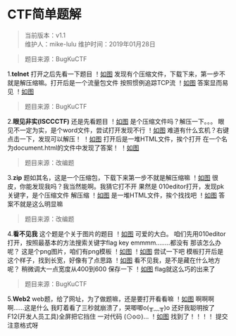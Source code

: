 # CTF简单题解

>当前版本：v1.1  
>维护人：mike-lulu
>维护时间：2019年01月28日  

>题目来源：BugKuCTF

1.**telnet**
打开之后先看一下题目
！[如图](/wiki/image/ctfimg/tupian/11.jpg)
发现有个压缩文件，下载下来，第一步不就是解压缩嘛。打开后是一个流量包文件
按照惯例追踪TCP流
！[如图](/wiki/image/ctfimg/tupian/12.jpg)
答案显而易见
！[如图](/wiki/image/ctfimg/tupian/13.jpg)


>题目来源：BugKuCTF

2.**眼见非实(ISCCCTF)**
还是先看题目
！[如图](/wiki/image/ctfimg/tupian/14.jpg)
是个压缩文件吗？解压一下。。。
眼见不一定为实，是个word文件，尝试打开发现不行
！[如图](/wiki/image/ctfimg/tupian/15.jpg)
难道有什么玄机？右键点击一下，发现可以解压！
！[如图](/wiki/image/ctfimg/tupian/16.jpg)
打开后是一堆HTML文件，挨个打开
在一个名为document.html的文件中发现了答案！
！[如图](/wiki/image/ctfimg/tupian/17.jpg)



>题目来源：改编题

3.**zip**
题如其名，这是一个压缩包，下载下来第一步不就是解压缩嘛
！[如图](/wiki/image/ctfimg/tupian/18.jpg)
很皮，你能发现我吗？我当然能啊。我猜它打不开
果然是
010editor打开，发现pk关键字，是个压缩文件
解压缩
！[如图](/wiki/image/ctfimg/tupian/19.jpg)
是一堆HTML文件，挨个找找吧
！[如图](/wiki/image/ctfimg/tupian/20.jpg)
答案不就是这么明显嘛



>题目来源：改编题

4.**看不见我**
这个题是个关于图片的题目
！[如图](/wiki/image/ctfimg/tupian/kanbujianwo.png)
可爱的大白。
咱们先用010editor打开，按照最基本的方法搜索关键字flag key
emmmm........都没有
那该怎么办呢？
这是个png图片，咱们有png模板
！[如图](/wiki/image/ctfimg/tupian/21.png)
！[如图](/wiki/image/ctfimg/tupian/22.png)
尝试一下吧
模板打开后是这个样子，找到长宽，好像有了点思路
！[如图](/wiki/image/ctfimg/tupian/23.png)
看不见我，是不是藏在什么地方呢？
稍微调大一点宽度从400到600
保存一下
！[如图](/wiki/image/ctfimg/tupian/24.jpg)
flag就这么巧的出来了



>题目来源：BugKuCTF

5.**Web2**
web题，给了网址，为了做题嘛，还是要打开看看嘛
！[如图](/wiki/image/ctfimg/tupian/25.jpg)
啊啊啊啊......这是什么
我盯着看了三秒就崩溃了，哭唧唧o(╥﹏╥)o
还好我聪明按了F12(开发人员工具)全屏把它挡住
一对代码
(⊙o⊙)…
！[如图](/wiki/image/ctfimg/tupian/26.jpg)
找到了！！！！
提交注意格式呀
